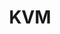 ---
image: /assets/images/projects/kvm.png
title: KVM
project_url: https://www.linux-kvm.org/page/Main_Page
---